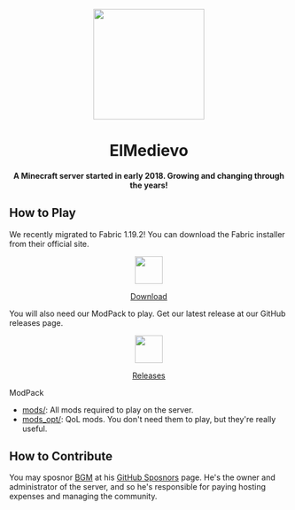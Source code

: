 <p align="center">
  <img alt="" height="200" width="200" src="https://avatars.githubusercontent.com/u/45088606?s=200&v=4" />
</p>

<h1 align="center">ElMedievo</h1>
<h4 align="center">A Minecraft server started in early 2018. Growing and changing through the years!</h4>


How to Play
---

We recently migrated to Fabric 1.19.2! You can download the Fabric installer from their official site.

<p align="center">
  <img alt="" height="50" width="50" src="https://fabricmc.net/assets/logo.png" href="https://fabricmc.net/use/installer/"/>
</p>
<p align="center"><a href="https://fabricmc.net/use/installer/">Download</a></p>

You will also need our ModPack to play. Get our latest release at our GitHub releases page.

<p align="center">
  <img alt="" height="50" width="50" src="https://avatars.githubusercontent.com/u/45088606?s=200&v=4" />
</p>
<p align="center"><a href="https://github.com/ElMedievo/ModPack/releases">Releases</a></p>

ModPack
  * [mods/](https://distribute.elmedievo.org/mods/mods.zip): All mods required to play on the server.
  * [mods_opt/](https://distribute.elmedievo.org/mods/mods_opt.zip): QoL mods. You don't need them to play, but they're really useful.

How to Contribute
---

You may sposnor [BGM](https://github.com/BGMP) at his [GitHub Sposnors](https://github.com/sponsors/BGMP) page. He's the owner and administrator of the server, and so he's responsible for paying hosting expenses and managing the community.
